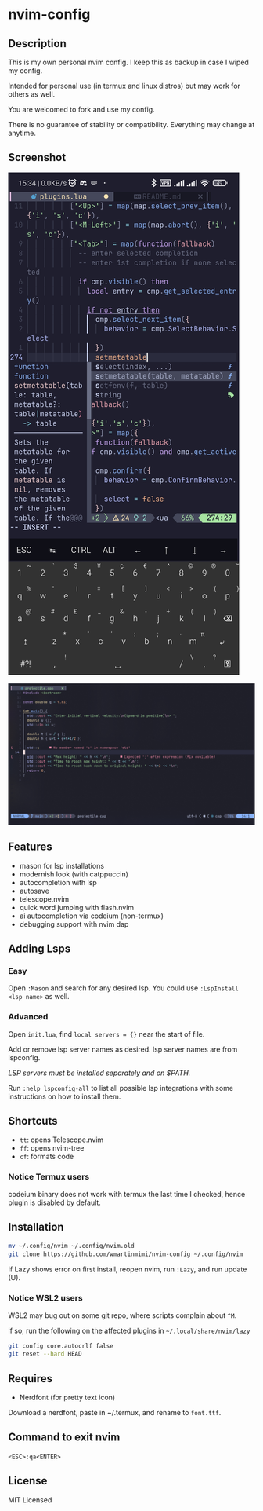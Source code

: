 # nvim-config

## Description

This is my own personal nvim config.
I keep this as backup in case I wiped my config.

Intended for personal use (in termux and linux distros) but may work for others as well.

You are welcomed to fork and use my config.

There is no guarantee of stability or compatibility.
Everything may change at anytime.

## Screenshot

![Example](example.jpg)

![Example 2](example2.png)

## Features

- mason for lsp installations
- modernish look (with catppuccin)
- autocompletion with lsp
- autosave
- telescope.nvim
- quick word jumping with flash.nvim
- ai autocompletion via codeium (non-termux)
- debugging support with nvim dap

## Adding Lsps

### Easy

Open `:Mason` and search for any desired lsp.
You could use `:LspInstall <lsp name>` as well.

### Advanced

Open `init.lua`, find `local servers = {}` near the start of file.

Add or remove lsp server names as desired.
lsp server names are from lspconfig.

*LSP servers must be installed separately and on $PATH.*

Run `:help lspconfig-all` to list all possible lsp integrations with some instructions on how to install them.

## Shortcuts

- `tt`: opens Telescope.nvim
- `ff`: opens nvim-tree
- `cf`: formats code

### Notice Termux users

codeium binary does not work with termux the last time I checked, hence plugin is disabled by default.

## Installation

```bash
mv ~/.config/nvim ~/.config/nvim.old
git clone https://github.com/wmartinmimi/nvim-config ~/.config/nvim
```

If Lazy shows error on first install, reopen nvim, run `:Lazy`, and run update (U).

### Notice WSL2 users

WSL2 may bug out on some git repo, where scripts complain about `^M`.

if so, run the following on the affected plugins in `~/.local/share/nvim/lazy`

```sh
git config core.autocrlf false
git reset --hard HEAD
```

## Requires

- Nerdfont (for pretty text icon)

Download a nerdfont, paste in ~/.termux, and rename to `font.ttf`.

## Command to exit nvim

`<ESC>:qa<ENTER>`

## License

MIT Licensed
